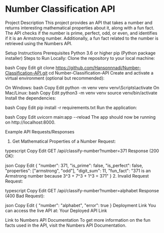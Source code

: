 # Number Classification API
Project Description
This project provides an API that takes a number and returns interesting mathematical properties about it, along with a fun fact. The API checks if the number is prime, perfect, odd, or even, and identifies if it is an Armstrong number. Additionally, a fun fact related to the number is retrieved using the Numbers API.

Setup Instructions
Prerequisites
Python 3.6 or higher
pip (Python package installer)
Steps to Run Locally:
Clone the repository to your local machine:

bash
Copy
Edit
git clone https://github.com/Hansonnnadi/Number-Classification-API.git
cd Number-Classification-API
Create and activate a virtual environment (optional but recommended):

On Windows:
bash
Copy
Edit
python -m venv venv
venv\Scripts\activate
On Mac/Linux:
bash
Copy
Edit
python3 -m venv venv
source venv/bin/activate
Install the dependencies:

bash
Copy
Edit
pip install -r requirements.txt
Run the application:

bash
Copy
Edit
uvicorn main:app --reload
The app should now be running on http://localhost:8000.

Example API Requests/Responses
1. Get Mathematical Properties of a Number
Request:

typescript
Copy
Edit
GET /api/classify-number?number=371
Response (200 OK):

json
Copy
Edit
{
  "number": 371,
  "is_prime": false,
  "is_perfect": false,
  "properties": ["armstrong", "odd"],
  "digit_sum": 11,
  "fun_fact": "371 is an Armstrong number because 3^3 + 7^3 + 1^3 = 371"
}
2. Invalid Request
Request:

typescript
Copy
Edit
GET /api/classify-number?number=alphabet
Response (400 Bad Request):

json
Copy
Edit
{
  "number": "alphabet",
  "error": true
}
Deployment Link
You can access the live API at: Your Deployed API Link

Link to Numbers API Documentation
To get more information on the fun facts used in the API, visit the Numbers API Documentation.

